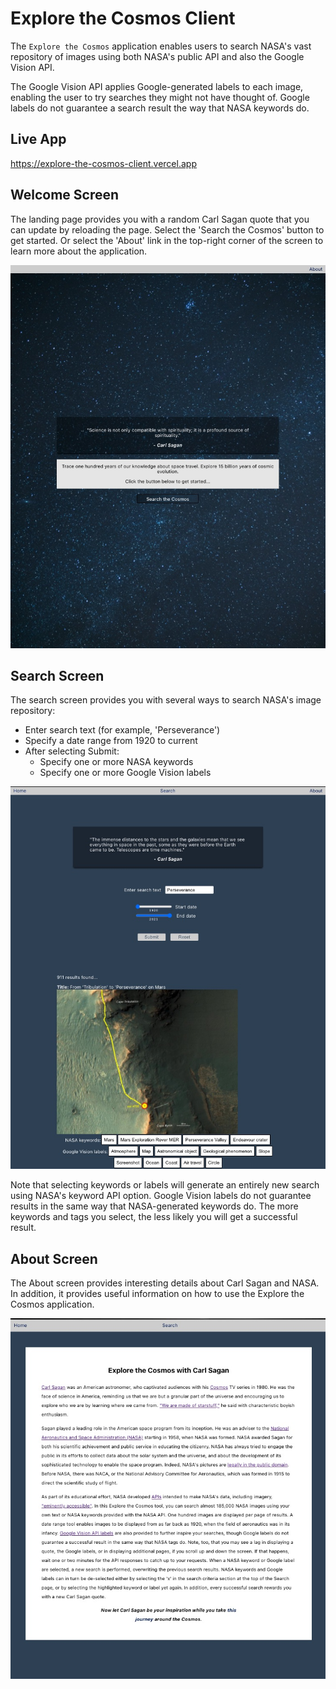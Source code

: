 # Explore the Cosmos Client

The `Explore the Cosmos` application enables users to search NASA's vast repository of images using both NASA's public API and also
the Google Vision API.

The Google Vision API applies Google-generated
labels to each image, enabling the user to try
searches they might not have thought of. Google labels do not guarantee
a search result the way that NASA keywords do.

## Live App

https://explore-the-cosmos-client.vercel.app

## Welcome Screen

The landing page provides you with a random Carl Sagan quote that you can update by reloading the page. Select the 'Search the Cosmos' button to get started. Or select the 'About' link in the top-right corner of the screen to learn more about the application.

![Alt text](./readme/LandingPage.jpg?raw=true "LandingPage")

## Search Screen

The search screen provides you with several ways to search NASA's image repository:

- Enter search text (for example, 'Perseverance')
- Specify a date range from 1920 to current
- After selecting Submit:
  - Specify one or more NASA keywords
  - Specify one or more Google Vision labels

![Alt text](./readme/SearchScreen.jpg?raw=true "SearchScreen")

Note that selecting keywords or labels will generate an entirely new search using NASA's keyword API option. Google Vision labels do not guarantee results in the same way that NASA-generated keywords do. The more keywords and tags you select, the less likely you will get a successful result.

## About Screen

The About screen provides interesting details about Carl Sagan and NASA. In addition, it provides useful information on how to use the Explore the Cosmos application.

![Alt text](./readme/AboutScreen.jpg?raw=true "AboutScreen")
